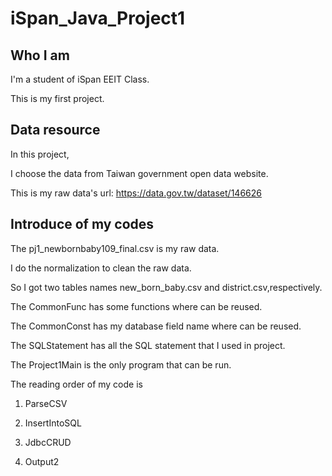 # iSpan_Java_Project1
## Who I am
I'm a student of iSpan EEIT Class.

This is my first project.





## Data resource
In this project,

I choose the data from Taiwan government open data website.

This is my raw data's url: https://data.gov.tw/dataset/146626





## Introduce of my codes
The pj1_newbornbaby109_final.csv is my raw data.

I do the normalization to clean the raw data.

So I got two tables names new_born_baby.csv and district.csv,respectively. 


The CommonFunc has some functions where can be reused.

The CommonConst has my database field name where can be reused.

The SQLStatement has all the SQL statement that I used in project.

The Project1Main is the only program that can be run.

The reading order of my code is

1. ParseCSV

2. InsertIntoSQL

3. JdbcCRUD

4. Output2


